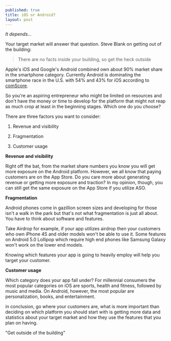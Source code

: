 ```yaml
---
published: true
title: iOS or Android?
layout: post
---
```

*It depends...*

Your target market will answer that question. Steve Blank on getting out of the building:

> There are no facts inside your building, so get the heck outside

Apple's iOS and Google's Android combined own about 90% market share in the smartphone category. Currently Android is dominating the smartphone race in the U.S. with 54% and 43% for iOS according to [comScore](https://www.comscore.com/Insights/Market-Rankings/comScore-Reports-March-2015-US-Smartphone-Subscriber-Market-Share). 

So you're an aspiring entrepreneur who might be limited on resources and don't have the money or time to develop for the platform that might not reap as much crop at least in the beginning stages. Which one do you choose? 

There are three factors you want to consider: 

1. Revenue and visibility

2. Fragmentation

3. Customer usage

**Revenue and visibility**

Right off the bat, from the market share numbers you know you will get more exposure on the Android platform. However, we all know that paying customers are on the App Store. Do you care more about generating revenue or getting more exposure and traction? In my opinion, though, you can still get the same exposure on the App Store if you utilize ASO.

**Fragmentation**

Android phones come in gazillion screen sizes and developing for those isn't a walk in the park but that's not what fragmentation is just all about. You have to think about software and features. 

Take Airdrop for example, if your app utilizes airdrop then your customers who own iPhone 4S and older models won't be able to use it. Some features on Android 5.0 Lollipop which require high end phones like Samsung Galaxy won't work on the lower end models. 

Knowing which features your app is going to heavily employ will help you target your customer.

**Customer usage**

Which category does your app fall under? For millennial consumers the most popular categories on iOS are sports, health and fitness, followed by music and media. On Android, however, the most popular are personalization, books, and entertainment.

in conclusion, go where your customers are, what is more important than deciding on which platform you should start with is getting more data and statistics about your target market and how they use the features that you plan on having. 

"Get outside of the building"